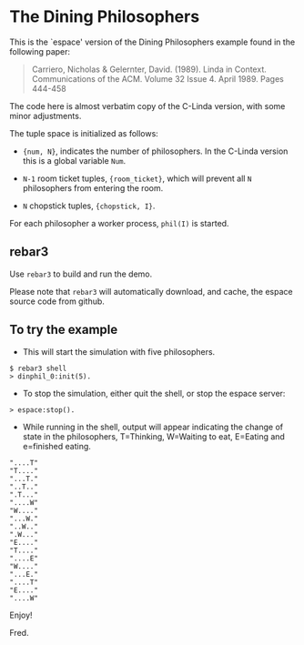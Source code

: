The Dining Philosophers
=====

This is the `espace' version of the Dining Philosophers example
found in the following paper:

> Carriero, Nicholas &amp; Gelernter, David. (1989).
> Linda in Context.
> Communications of the ACM. Volume 32 Issue 4. April 1989.
> Pages 444-458

The code here is almost verbatim copy of the C-Linda version, with
some minor adjustments.

The tuple space is initialized as follows:

* `{num, N}`, indicates the number of philosophers. In the C-Linda
  version this is a global variable `Num`.

* `N-1` room ticket tuples, `{room_ticket}`, which will prevent all
  `N` philosophers from entering the room.

* `N` chopstick tuples, `{chopstick, I}`.

For each philosopher a worker process, `phil(I)` is started.

rebar3
-----

Use `rebar3` to build and run the demo.

Please note that `rebar3` will automatically download, and cache, the
espace source code from github.

To try the example
-----

* This will start the simulation with five philosophers.

```
$ rebar3 shell
> dinphil_0:init(5).
```

* To stop the simulation, either quit the shell, or stop the espace
  server:

```
> espace:stop().
```

* While running in the shell, output will appear indicating the change
  of state in the philosophers, T=Thinking, W=Waiting to eat, E=Eating
  and e=finished eating.

```
"....T"
"T...."
"...T."
"..T.."
".T..."
"....W"
"W...."
"...W."
"..W.."
".W..."
"E...."
"T...."
"....E"
"W...."
"...E."
"....T"
"E...."
"....W"
```

Enjoy!

Fred.

